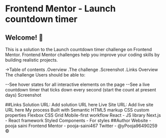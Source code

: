# Frontend Mentor - Launch countdown timer


## Welcome! 👋
This is a solution to the Launch countdown timer challenge on Frontend Mentor. Frontend Mentor challenges help you improve your coding skills by building realistic projects.

->Table of contents
.Overview
.The challenge
.Screenshot
.Links
Overview
The challenge
Users should be able to:

--See hover states for all interactive elements on the page
--See a live countdown timer that ticks down every second (start the count at present days)
Screenshot


##Links
Solution URL: Add solution URL here
Live Site URL: Add live site URL here
My process
Built with
Semantic HTML5 markup
CSS custom properties
Flexbox
CSS Grid
Mobile-first workflow
React - JS library
Next.js - React framework
Styled Components - For styles
##Author
Website - pooja saini
Frontend Mentor - pooja-saini467
Twitter - @yPooja96490259
©

